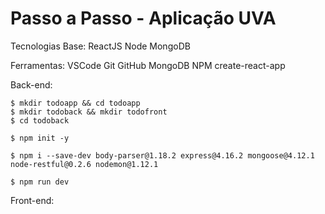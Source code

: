 # Passo a Passo - Aplicação UVA

Tecnologias Base:
    ReactJS
    Node
    MongoDB

Ferramentas:
    VSCode
    Git
    GitHub
    MongoDB
    NPM
    create-react-app

Back-end:

    $ mkdir todoapp && cd todoapp
    $ mkdir todoback && mkdir todofront
    $ cd todoback

    $ npm init -y

    $ npm i --save-dev body-parser@1.18.2 express@4.16.2 mongoose@4.12.1 node-restful@0.2.6 nodemon@1.12.1

    $ npm run dev

Front-end:

